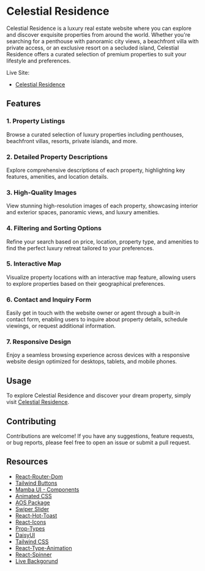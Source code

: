 # Celestial Residence

Celestial Residence is a luxury real estate website where you can explore and discover exquisite properties from around the world. Whether you're searching for a penthouse with panoramic city views, a beachfront villa with private access, or an exclusive resort on a secluded island, Celestial Residence offers a curated selection of premium properties to suit your lifestyle and preferences.

Live Site:
- <a href="https://celestial-residence.web.app/" rel="nofollow">Celestial Residence</a>

## Features

### 1. Property Listings
Browse a curated selection of luxury properties including penthouses, beachfront villas, resorts, private islands, and more.

### 2. Detailed Property Descriptions
Explore comprehensive descriptions of each property, highlighting key features, amenities, and location details.

### 3. High-Quality Images
View stunning high-resolution images of each property, showcasing interior and exterior spaces, panoramic views, and luxury amenities.

### 4. Filtering and Sorting Options
Refine your search based on price, location, property type, and amenities to find the perfect luxury retreat tailored to your preferences.

### 5. Interactive Map
Visualize property locations with an interactive map feature, allowing users to explore properties based on their geographical preferences.

### 6. Contact and Inquiry Form
Easily get in touch with the website owner or agent through a built-in contact form, enabling users to inquire about property details, schedule viewings, or request additional information.

### 7. Responsive Design
Enjoy a seamless browsing experience across devices with a responsive website design optimized for desktops, tablets, and mobile phones.

## Usage

To explore Celestial Residence and discover your dream property, simply visit [Celestial Residence](https://celestial-residence.web.app/).

## Contributing

Contributions are welcome! If you have any suggestions, feature requests, or bug reports, please feel free to open an issue or submit a pull request.

## Resources 
- <a href="https://reactrouter.com/en/main" rel="nofollow">React-Router-Dom</a>
- <a href="https://devdojo.com/tailwindcss/buttons" rel="nofollow">Tailwind Buttons</a>
- <a href="https://mambaui.com/components" rel="nofollow">Mamba UI - Components</a>
- <a href="https://animate.style/" rel="nofollow">Animated CSS</a>
- <a href="https://michalsnik.github.io/aos/" rel="nofollow">AOS Package</a>
- <a href="https://swiperjs.com/get-started" rel="nofollow">Swiper Slider</a>
- <a href="https://react-hot-toast.com/" rel="nofollow">React-Hot-Toast</a>
- <a href="https://react-icons.github.io/react-icons/" rel="nofollow">React-Icons</a>
- <a href="https://www.npmjs.com/package/prop-types" rel="nofollow">Prop-Types</a>
- <a href="https://daisyui.com/" rel="nofollow">DaisyUI</a>
- <a href="https://tailwindcss.com/docs/installation" rel="nofollow">Tailwind CSS</a>
- <a href="https://www.npmjs.com/package/react-type-animation" rel="nofollow">React-Type-Animation</a>
- <a href="https://www.npmjs.com/package/react-spinners" rel="nofollow">React-Spinner</a>
- <a href="https://loading.io/" rel="nofollow">Live Backgorund</a>